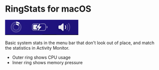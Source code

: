 # RingStats for macOS

![Screenshot](/Screenshot.png)

Basic system stats in the menu bar that don't look out of place, and match the statistics in Activity Monitor.

 - Outer ring shows CPU usage
 - Inner ring shows memory pressure
 